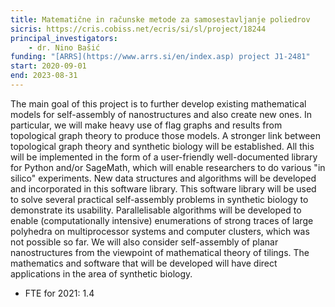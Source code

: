 ```yaml
---
title: Matematične in računske metode za samosestavljanje poliedrov
sicris: https://cris.cobiss.net/ecris/si/sl/project/18244
principal_investigators:
    - dr. Nino Bašić
funding: "[ARRS](https://www.arrs.si/en/index.asp) project J1-2481"
start: 2020-09-01
end: 2023-08-31
---
```


The main goal of this project is to further develop existing mathematical models for self-assembly of nanostructures and also create new ones. In particular, we will make heavy use of flag graphs and results from topological graph theory to produce those models. A stronger link between topological graph theory and synthetic biology will be established. All this will be implemented in the form of a user-friendly well-documented library for Python and/or SageMath, which will enable researchers to do various "in silico" experiments. New data structures and algorithms will be developed and incorporated in this software library. This software library will be used to solve several practical self-assembly problems in synthetic biology to demonstrate its usability. Parallelisable algorithms will be developed to enable (computationally intensive) enumerations of strong traces of large polyhedra on multiprocessor systems and computer clusters, which was not possible so far. We will also consider self-assembly of planar nanostructures from the viewpoint of mathematical theory of tilings. The mathematics and software that will be developed will have direct applications in the area of synthetic biology.

* FTE for 2021: 1.4